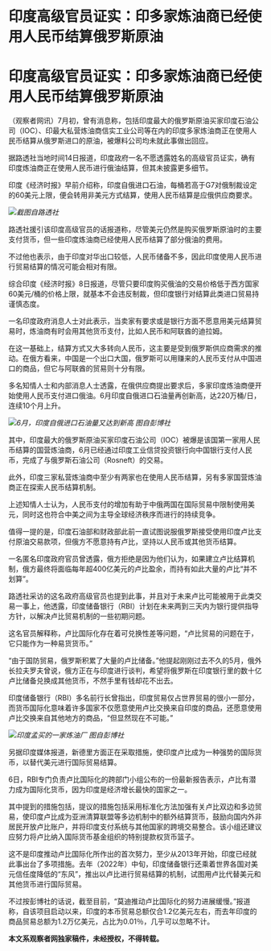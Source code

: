 # 印度高级官员证实：印多家炼油商已经使用人民币结算俄罗斯原油

# 印度高级官员证实：印多家炼油商已经使用人民币结算俄罗斯原油

（观察者网讯）7月初，曾有消息称，包括印度最大的俄罗斯原油买家印度石油公司（IOC）、印最大私营炼油商信实工业公司等在内的印度多家炼油商正在使用人民币结算从俄罗斯进口的原油，被爆料公司均未就此事做出回应。

据路透社当地时间14日报道，印度政府一名不愿透露姓名的高级官员证实，确有印度炼油商正在使用人民币进行俄油结算，但其未披露更多细节。

印度《经济时报》早前介绍称，印度自俄进口石油，每桶若高于G7对俄制裁设定的60美元上限，便会转用非美元方式结算，使用人民币结算是应俄供应商要求。

![](https://inews.gtimg.com/newsapp_bt/0/15813995821/1000)_截图自路透社_

路透社援引该印度高级官员的话报道称，尽管美元仍然是购买俄罗斯原油时的主要支付货币，但一些印度炼油商已经使用人民币结算了部分俄油的费用。

不过他也表示，由于印度对华出口较低，人民币储备不多，因此印度使用人民币进行贸易结算的情况可能会相对有限。

综合印度《经济时报》8日报道，尽管只要印度购买俄油的交易价格低于西方国家60美元/桶的价格上限，就基本不会违反制裁，但印度银行对结算此类进口贸易持谨慎态度。

一名印度政府消息人士对此表示，当卖家有要求或是银行方面不愿意用美元结算贸易时，炼油商有时会用其他货币支付，比如人民币和阿联酋的迪拉姆。

在这一基础上，结算方式又大多转向人民币，这主要是受到俄罗斯供应商需求的推动。在俄方看来，中国是一个出口大国，俄罗斯可以用赚来的人民币支付从中国进口的商品，但它与阿联酋的贸易则十分有限。

多名知情人士和内部消息人士透露，在俄供应商提出要求后，多家印度炼油商便开始使用人民币支付进口俄油。6月印度自俄进口石油量再创新高，达220万桶/日，连续10个月上升。

![](https://inews.gtimg.com/newsapp_bt/0/15811410693/1000)_6月，印度自俄进口石油量又达到新高
图自彭博社_

其中，印度最大的俄罗斯原油买家印度石油公司（IOC）被爆是该国第一家用人民币结算的国营炼油商，6月已经通过印度工业信贷投资银行向中国银行支付人民币，完成了与俄罗斯石油公司（Rosneft）的交易。

此外，印度三家私营炼油商中至少有两家也在使用人民币结算，另有多家国营炼油商正在探索人民币结算机制。

上述知情人士认为，人民币支付的增加有助于中俄两国在国际贸易中限制使用美元，同时这也符合中美之间为主导全球经济秩序而进行的持续竞争。

值得一提的是，印度石油部和财政部此前一直试图说服俄罗斯接受使用印度卢比支付原油交易款项，但俄方不愿意持有卢比，坚持以人民币或其他货币结算。

一名匿名印度政府官员曾透露，俄方拒绝是因为他们认为，如果建立卢比结算机制，俄方最终将面临每年超400亿美元的卢比盈余，而持有如此大量的卢比“并不划算”。

路透社采访的这名政府高级官员也提到此事，并且对于未来卢比可能被用于此类交易一事上，他透露，印度储备银行（RBI）计划在未来两到三天内为银行提供指导方针，以解决卢比贸易机制的一些初期问题。

这名官员解释称，卢比国际化存在着可兑换性差等问题，“卢比贸易的问题在于，它只能作为一种易货货币。”

“由于国防贸易，俄罗斯积累了大量的卢比储备。”他提起刚刚过去不久的5月，俄外长拉夫罗夫曾说，俄方正在与印度进行谈判，希望将俄罗斯在印度银行里的数十亿卢比储备兑换成其他货币，不然手里有钱却花不出去。

印度储备银行（RBI）多名前行长曾指出，印度贸易仅占世界贸易的很小一部分，而货币国际化意味着许多国家不仅愿意使用卢比交换来自印度的商品，还愿意使用卢比交换来自其他地方的商品，“但显然现在不可能。”

![](https://inews.gtimg.com/newsapp_bt/0/15813995823/1000)_印度孟买的一家炼油厂 图自彭博社_

另据印度媒体报道，新德里方面正在采取措施，使印度卢比成为一种强势的国际货币，以替代美元进行国际贸易结算。

6日，RBI专门负责卢比国际化的跨部门小组公布的一份最新报告表示，卢比有潜力成为国际化货币，因为印度是经济增长最快的国家之一。

其中提到的措施包括，提议的措施包括采用标准化方法加强有关卢比双边和多边贸易，使印度卢比成为亚洲清算联盟等多边机制中的额外结算货币，鼓励向国内外非居民开放卢比账户，并将印度支付系统与其他国家的跨境交易整合。该小组还建议应努力将卢比纳入国际货币基金组织的特别提款权货币篮子。

这不是印度推动卢比国际化所作出的首次努力，至少从2013年开始，印度已经就此事出台了多项措施。去年（2022年）中旬，印度储备银行还乘着世界各国对美元信任度降低的“东风”，推出以卢比进行贸易结算的机制，试图用卢比代替美元和其他货币进行国际贸易。

不过按彭博社的话说，截至目前，“莫迪推动卢比国际化的努力进展缓慢。”报道称，自该项目启动以来，印度的本币贸易总额仅合1.2亿美元左右，而去年印度的商品贸易总额为1.2万亿美元，占比为0.01％，几乎可以忽略不计。

**本文系观察者网独家稿件，未经授权，不得转载。**

